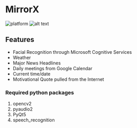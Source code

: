 # MirrorX

![platform](https://img.shields.io/badge/python-3.4-green.svg)
![alt text](https://raw.githubusercontent.com/diegomtzg/MirrorX/final_result.jpg)

## Features
 * Facial Recognition through Microsoft Cognitive Services
 * Weather 
 * Major News Headlines
 * Daily meetings from Google Calendar
 * Current time/date
 * Motivational Quote pulled from the Internet

### Required python packages
1.  opencv2
2.  pyaudio2
3.  PyQt5
4.  speech_recognition
